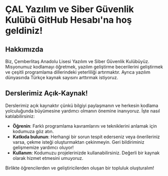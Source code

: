 # ÇAL Yazılım ve Siber Güvenlik Kulübü GitHub Hesabı'na hoş geldiniz!

## Hakkımızda

Biz, Çemberlitaş Anadolu Lisesi Yazılım ve Siber Güvenlik Kulübüyüz. Misyonumuz kodlamayı öğretmek, yazılım geliştirme becerilerini geliştirmek ve çeşitli programlama dillerindeki yeterliliği artırmaktır. Ayrıca yazılım dünyasında Türkçe kaynak sayısını arttırmak istiyoruz.

## Derslerimiz Açık-Kaynak!

Derslerimiz açık kaynaktır çünkü bilgiyi paylaşmanın ve herkesin kodlama yolculuğunda büyümesine yardımcı olmanın önemine inanıyoruz. İşte nasıl katılabilirsiniz:

- **Öğrenin**: Farklı programlama kavramlarını ve tekniklerini anlamak için kodumuza göz atın.
- **Katkıda bulunun**: Herhangi bir sorun tespit ederseniz veya önerileriniz varsa, çekme isteği oluşturmaktan çekinmeyin. Geri bildiriminiz gelişmemize yardımcı oluyor!
- **Kullanım**: Kodumuzu projelerinizde kullanabilirsiniz. Değerli bir kaynak olarak hizmet etmesini umuyoruz.

Birlikte öğrencilerden ve geliştiricilerden oluşan bir topluluk oluşturalım!
